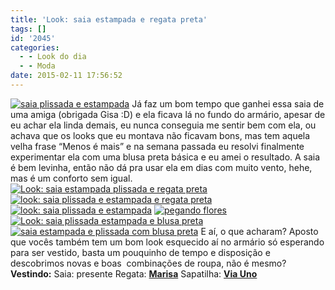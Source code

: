 ```yaml
---
title: 'Look: saia estampada e regata preta'
tags: []
id: '2045'
categories:
  - - Look do dia
  - - Moda
date: 2015-02-11 17:56:52
---
```


[![saia plissada e estampada ](/wp-content/uploads/2015/02/DSCN0189.jpg)](/wp-content/uploads/2015/02/DSCN0189.jpg) Já faz um bom tempo que ganhei essa saia de uma amiga (obrigada Gisa :D) e ela ficava lá no fundo do armário, apesar de eu achar ela linda demais, eu nunca conseguia me sentir bem com ela, ou achava que os looks que eu montava não ficavam bons, mas tem aquela velha frase “Menos é mais” e na semana passada eu resolvi finalmente experimentar ela com uma blusa preta básica e eu amei o resultado. A saia é bem levinha, então não dá pra usar ela em dias com muito vento, hehe, mas é um conforto sem igual. [![Look: saia estampada plissada e regata preta ](/wp-content/uploads/2015/02/DSCN0209.jpg)](/wp-content/uploads/2015/02/DSCN0209.jpg) [![look: saia plissada e estampada e regata preta ](/wp-content/uploads/2015/02/DSCN0191.jpg)](/wp-content/uploads/2015/02/DSCN0191.jpg) [![look: saia plissada e estampada](/wp-content/uploads/2015/02/DSCN0199.jpg)](/wp-content/uploads/2015/02/DSCN0199.jpg) [![pegando flores](/wp-content/uploads/2015/02/DSCN0196.jpg)](/wp-content/uploads/2015/02/DSCN0196.jpg) [![Look: saia plissada estampada e blusa preta](/wp-content/uploads/2015/02/DSCN0197.jpg)](/wp-content/uploads/2015/02/DSCN0197.jpg) [![saia estampada e plissada com blusa preta](/wp-content/uploads/2015/02/DSCN0200.jpg)](/wp-content/uploads/2015/02/DSCN0200.jpg) E aí, o que acharam? Aposto que vocês também tem um bom look esquecido aí no armário só esperando para ser vestido, basta um pouquinho de tempo e disposição e descobrimos novas e boas  combinações de roupa, não é mesmo? **Vestindo:** Saia: presente Regata: **[Marisa](http://oferta.vc/6paE "Marisa ")** Sapatilha: **[Via Uno](http://www.viauno.com/ "Via Uno")**
